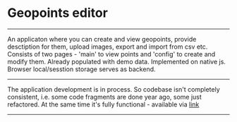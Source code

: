 # Geopoints editor
***
An applicaton where you can create and view geopoints, provide desctiption for them, upload images, export and import from csv etc.
Consists of two pages - 'main' to view points and 'config' to create and modify them. Already populated with demo data.
Implemented on native js. Browser local/sesstion storage serves as backend.
***
The application development is in process. So codebase isn't completely consistent, i.e. some code fragments are done year ago, some just refactored. At the same time it's fully functional - available via [link](https://vp-js.neocities.org/geopoinis_editor/main.html)
***
